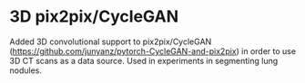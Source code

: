# 3D pix2pix/CycleGAN

Added 3D convolutional support to pix2pix/CycleGAN (https://github.com/junyanz/pytorch-CycleGAN-and-pix2pix) in order to use 3D CT scans as a data source.  Used in experiments in segmenting lung nodules.
